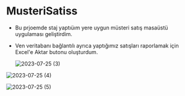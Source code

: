 # MusteriSatiss
- Bu prjoemde staj yaptıüım yere uygun müsteri satış masaüstü uygulaması geliştirdim.
  
-  Ven veritabanı bağlantılı ayrıca yaptığımız satışları raporlamak için Excel'e Aktar butonu oluşturdum.

   ![2023-07-25 (3)](https://github.com/Semanur-Ucdag/MusteriSatiss-ExportToExcel/assets/103859993/9314aadc-6b32-4a30-b317-7c3e95996206)

   
![2023-07-25 (4)](https://github.com/Semanur-Ucdag/MusteriSatiss-ExportToExcel/assets/103859993/4ea09904-a492-4886-a5de-4db6ad759f2f)


![2023-07-25 (5)](https://github.com/Semanur-Ucdag/MusteriSatiss-ExportToExcel/assets/103859993/7d57e647-ac91-4b42-988e-0d6ae240f1d0)
